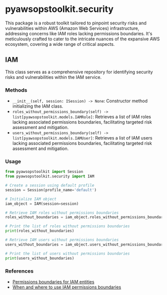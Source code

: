 # pyawsopstoolkit.security

This package is a robust toolkit tailored to pinpoint security risks and vulnerabilities within AWS (Amazon Web
Services) infrastructure, addressing concerns like IAM roles lacking permissions boundaries. It's meticulously crafted
to cater to the intricate nuances of the expansive AWS ecosystem, covering a wide range of critical aspects.

## IAM

This class serves as a comprehensive repository for identifying security risks and vulnerabilities within the IAM
service.

### Methods

- `__init__(self, session: ISession) -> None`: Constructor method initializing the IAM class.
- `roles_without_permissions_boundary(self) -> list[pyawsopstoolkit.models.IAMRole]`: Retrieves a list of IAM roles
  lacking associated permissions boundaries, facilitating targeted risk assessment and mitigation.
- `users_without_permissions_boundary(self) -> list[pyawsopstoolkit.models.IAMUser]`: Retrieves a list of IAM users
  lacking associated permissions boundaries, facilitating targeted risk assessment and mitigation.

### Usage

```python
from pyawsopstoolkit import Session
from pyawsopstoolkit.security import IAM

# Create a session using default profile
session = Session(profile_name='default')

# Initialize IAM object
iam_object = IAM(session=session)

# Retrieve IAM roles without permissions boundaries
roles_without_boundaries = iam_object.roles_without_permissions_boundary()

# Print the list of roles without permissions boundaries
print(roles_without_boundaries)

# Retrieve IAM users without permissions boundaries
users_without_boundaries = iam_object.users_without_permissions_boundary()

# Print the list of users without permissions boundaries
print(users_without_boundaries)
```

### References

- [Permissions boundaries for IAM entities](https://docs.aws.amazon.com/IAM/latest/UserGuide/access_policies_boundaries.html)
- [When and where to use IAM permissions boundaries](https://aws.amazon.com/blogs/security/when-and-where-to-use-iam-permissions-boundaries/)
